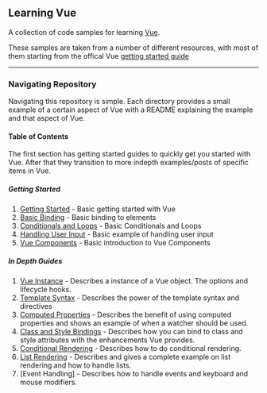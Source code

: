 ## Learning Vue ##
A collection of code samples for learning [Vue][vue-link].<br>

These samples are taken from a number of different resources, with most of them starting from the offical Vue [getting started guide][vue-getting-started-guide]

---

### Navigating Repository ###
Navigating this repository is simple. Each directory provides a small example of a certain aspect of Vue with a README explaining the example and that aspect of Vue.

#### Table of Contents ####
The first section has getting started guides to quickly get you started with Vue. After that they transition to more indepth examples/posts of specific items in Vue.

##### Getting Started #####
1. [Getting Started][getting-started] - Basic getting started with Vue
2. [Basic Binding][basic-binding] - Basic binding to elements
3. [Conditionals and Loops][conditionals] - Basic Conditionals and Loops
4. [Handling User Input][basic-user-input] - Basic example of handling user input
5. [Vue Components][basic-vue-components] - Basic introduction to Vue Components

##### In Depth Guides #####
1. [Vue Instance][vue-instance] - Describes a instance of a Vue object. The options and lifecycle hooks.
2. [Template Syntax][template-syntax] - Describes the power of the template syntax and directives
3. [Computed Properties][computed-properties] - Describes the benefit of using computed properties and shows an example of when a watcher should be used.
4. [Class and Style Bindings][class-bindings] - Describes how you can bind to class and style attributes with the enhancements Vue provides.
5. [Conditional Rendering][conditional-rendering] - Describes how to do conditional rendering.
6. [List Rendering][list-rendering] - Describes and gives a complete example on list rendering and how to handle lists.
7. [Event Handling] - Describes how to handle events and keyboard and mouse modifiers.

<!-- Link Identifiers -->
[vue-link]: https://vuejs.org
[vue-getting-started-guide]: https://vuejs.org/v2/guide/
[getting-started]: https://github.com/chadsmith12/learning_vue/tree/master/getting_started1
[basic-binding]: https://github.com/chadsmith12/learning_vue/tree/master/getting_started2
[conditionals]: https://github.com/chadsmith12/learning_vue/tree/master/getting_started3
[basic-user-input]: https://github.com/chadsmith12/learning_vue/tree/master/getting_started4
[basic-vue-components]: https://github.com/chadsmith12/learning_vue/tree/master/getting_started5
[vue-instance]: https://github.com/chadsmith12/learning_vue/tree/master/vue_instance
[template-syntax]:https://github.com/chadsmith12/learning_vue/tree/master/template_syntax
[computed-properties]:https://github.com/chadsmith12/learning_vue/tree/master/computed_properties
[class-bindings]:https://github.com/chadsmith12/learning_vue/tree/master/class_bindings
[conditional-rendering]:https://github.com/chadsmith12/learning_vue/tree/master/conditional_rendering
[list-rendering]:https://github.com/chadsmith12/learning_vue/tree/master/list_rendering
[event-handling]:https://github.com/chadsmith12/learning_vue/tree/master/event_handling